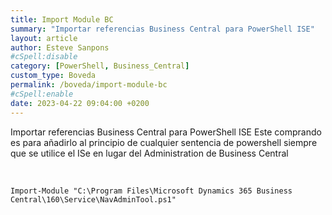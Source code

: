 ```yaml
---
title: Import Module BC
summary: "Importar referencias Business Central para PowerShell ISE"
layout: article
author: Esteve Sanpons
#cSpell:disable
category: [PowerShell, Business_Central]
custom_type: Boveda
permalink: /boveda/import-module-bc
#cSpell:enable
date: 2023-04-22 09:04:00 +0200
---
```


Importar referencias Business Central para PowerShell ISE
Este comprando es para añadirlo al principio de cualquier sentencia de powershell siempre que se utilice el ISe en lugar del Administration de Business Central

<br>

```
Import-Module "C:\Program Files\Microsoft Dynamics 365 Business Central\160\Service\NavAdminTool.ps1"
```
